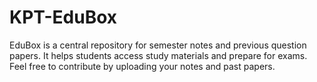 # KPT-EduBox
EduBox is a central repository for semester notes and previous question papers. It helps students access study materials and prepare for exams. Feel free to contribute by uploading your notes and past papers.
